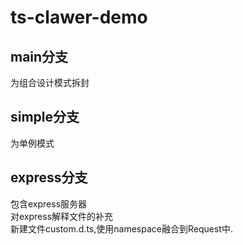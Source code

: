 # ts-clawer-demo
## main分支
为组合设计模式拆封

## simple分支
为单例模式
## express分支
包含express服务器  
对express解释文件的补充  
新建文件custom.d.ts,使用namespace融合到Request中.